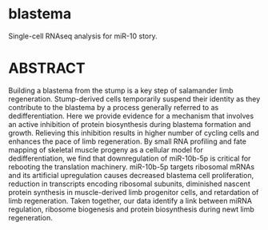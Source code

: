 # blastema
Single-cell RNAseq analysis for miR-10 story.
# ABSTRACT
Building a blastema from the stump is a key step of salamander limb regeneration. Stump-derived cells temporarily suspend their identity as they contribute to the blastema by a process generally referred to as dedifferentiation. Here we provide evidence for a mechanism that involves an active inhibition of protein biosynthesis during blastema formation and growth. Relieving this inhibition results in higher number of cycling cells and enhances the pace of limb regeneration. By small RNA profiling and fate mapping of skeletal muscle progeny as a cellular model for dedifferentiation, we find that downregulation of miR-10b-5p is critical for rebooting the translation machinery. miR-10b-5p targets ribosomal mRNAs and its artificial upregulation causes decreased blastema cell proliferation, reduction in transcripts encoding ribosomal subunits, diminished nascent protein synthesis in muscle-derived limb progenitor cells, and retardation of limb regeneration. Taken together, our data identify a link between miRNA regulation, ribosome biogenesis and protein biosynthesis during newt limb regeneration.
